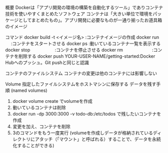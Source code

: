 概要
Dockerは「アプリ開発の環境の構築を自動化するツール」でありコンテナ技術を使いやすくまとめたソフトウェア
コンテナは「大きい単位で環境をパッケージとしてまとめたもの」。アプリ開発に必要なものが一通り揃ったお道具箱のイメージ

コマンド
docker build -t <イメージ名>               :コンテナイメージの作成
docker run 　                            :コンテナをスタートさせる
docker ps                                :動いているコンテナ一覧を表示する
docker stop <the-container-id>　　　　　   :コンテナを停止させる
docker rm <the-container-id>　　　　　　    :コンテナを削除する
docker push YOUR-USER-NAME/getting-started:Docker Hubへのプッシュ。Git pushと同じと認識

コンテナのファイルシステム
コンテナの変更は他のコンテナには影響しない

Volume
指定したファイルシステムをホストマシンに保存する
データを残す手順 (named volumes)
1. docker volume create でvolumeを作成
2. 動いているコンテナは削除
3. docker run -dp 3000:3000 -v todo-db:/etc/todos で残したいコンテナを作成
4. 変更を加え、コンテナを削除
5. 3のコマンドをもう一度実行
(volumeを作成しデータが格納されているディレクトリにアタッチ（「マウント」と呼ばれる）することで、データを永続化することができる)
